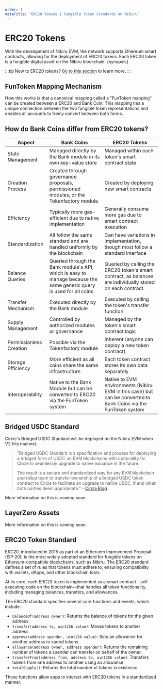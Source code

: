 ```yaml
---
order: 1
metaTitle: "ERC20 Tokens | Fungible Token Standards on Nibiru"
---
```


# ERC20 Tokens

With the development of Nibiru EVM, the network supports Ethereum smart
contracts, allowing for the deployment of ERC20 tokens. Each ERC20 token is a
fungible digital asset on the Nibiru blockchain. {synopsis}


<!-- Outline 


- [ ] Create guide on making an ERC20 and registering it to have a FunToken
mapping, opening it up to use as an interchain asset
-->

:::tip
New to ERC20 tokens? [Go to this section](#erc20-token-standard) to learn more.
:::

## FunToken Mapping Mechanism

How this works is that a canonical mapping called a "FunToken mapping" can be
created between a ERC20 and Bank Coin. This mapping ties a unique connection
between the two fungible token representations and enables all accounts to freely
convert between both forms.

## How do Bank Coins differ from ERC20 tokens?

| Aspect | Bank Coins | ERC20 Tokens |
|--------|------------|----------------|
| State Management | Managed directly by the Bank module in its own key-value store | Managed within each token's smart contract state |
| Creation Process | Created through governance proposals, permissioned modules, or the Tokenfactory module | Created by deploying new smart contracts |
| Efficiency | Typically more gas-efficient due to native implementation | Generally consume more gas due to smart contract execution |
| Standardization | All follow the same standard and are handled uniformly by the blockchain | Can have variations in implementation, though most follow a standard interface |
| Balance Queries | Queried through the Bank module's API, which is easy to manage because the same generic query is used for all coins. | Queried by calling the ERC20 token's smart contract, as balances are individually stored on each contract. |
| Transfer Mechanism | Executed directly by the Bank module | Executed by calling the token's transfer function |
| Supply Management | Controlled by authorized modules or governance | Managed by the token's smart contract logic |
| Permissionless Creation | Possible via the Tokenfactory module | Inherent (anyone can deploy a new token contract) |
| Storage Efficiency | More efficient as all coins share the same infrastructure | Each token contract stores its own data separately |
| Interoperability | Native to the Bank Module but can be converted to ERC20 via the FunToken system | Native to EVM environments (Nibiru EVM in this case) but can be converted to Bank Coins via the FunToken system |

## Bridged USDC Standard

Circle's Bridged USDC Standard will be deployed on the Nibiru EVM when V2 hits
mainnet. 

> "Bridged USDC Standard is a specification and process for deploying a bridged
> form of USDC on EVM blockchains with optionality for Circle to seamlessly
> upgrade to native issuance in the future.
> 
> The result is a secure and standardized way for any EVM blockchain and rollup
> team to transfer ownership of a bridged USDC token contract to Circle to
> facilitate an upgrade to native USDC, if and when both parties deem
> appropriate." - [Circle Blog](https://www.circle.com/blog/bridged-usdc-standard).

More information on this is coming soon.

<!-- 
TODO: 
- [ ] Include Bridged USDC address
- [ ] Add link to guide on Bridged USDC on Nibiru EVM
--> 

## LayerZero Assets

More information on this is coming soon.

## ERC20 Token Standard

ERC20, introduced in 2015 as part of an Etheruem Improvement Proposal (EIP-20), is the most widely adopted standard for fungible tokens on Ethereum-compatible blockchains, such as Nibiru. The ERC20 standard defines a set of rules that tokens must adhere to, ensuring compatibility with wallets, dApps, and other blockchain tools.

At its core, each ERC20 token is implemented as a smart contract—self-executing code on the blockchain—that handles all token functionality, including managing balances, transfers, and allowances.

The ERC20 standard specifies several core functions and events, which include:

- `balanceOf(address owner)`: Returns the balance of tokens for the given address.
- `transfer(address to, uint256 value)`: Moves tokens to another address.
- `approve(address spender, uint256 value)`: Sets an allowance for another address to spend tokens.
- `allowance(address owner, address spender)`: Returns the remaining number of tokens a spender can transfer on behalf of the owner.
- `transferFrom(address from, address to, uint256 value)`: Transfers tokens from one address to another using an allowance.
- `totalSupply()`: Returns the total number of tokens in existence.

These functions allow apps to interact with ERC20 tokens in a standardized manner.
